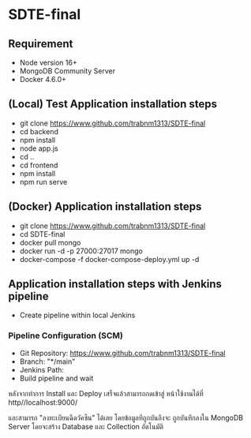 # SDTE-final

## Requirement
  * Node version 16+
  * MongoDB Community Server
  * Docker 4.6.0+

## (Local) Test Application installation steps
  * git clone https://www.github.com/trabnm1313/SDTE-final
  * cd backend
  * npm install
  * node app.js
  * cd ..
  * cd frontend
  * npm install
  * npm run serve

## (Docker) Application installation steps
  * git clone https://www.github.com/trabnm1313/SDTE-final
  * cd SDTE-final
  * docker pull mongo
  * docker run -d -p 27000:27017 mongo
  * docker-compose -f docker-compose-deploy.yml up -d

## Application installation steps with Jenkins pipeline
* Create pipeline within local Jenkins
### Pipeline Configuration (SCM)
  * Git Repository: https://www.github.com/trabnm1313/SDTE-final
  * Branch: "*/main"
  * Jenkins Path: <Default Jenkinsfile Path>
  * Build pipeline and wait

 หลังจากทำการ Install และ Deploy เสร็จแล้วสามารถกดเข้าสู่ หน้าใช้งานได้ที่
 http//localhost:9000/
 
 และสามารถ "ลงทะเบียนฉีดวัคซีน" ได้เลย โดยข้อมูลทีถูกบันถึงจะ ถูกบันทึกลงใน MongoDB Server โดยจะสร้าง Database และ Collection อัตโนมัติ
